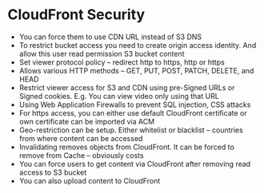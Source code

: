 # CloudFront Security

* You can force them to use CDN URL instead of S3 DNS
* To restrict bucket access you need to create origin access identity. And allow this user read permission S3 bucket content
* Set viewer protocol policy – redirect http to https, http or https
* Allows various HTTP methods – GET, PUT, POST, PATCH, DELETE, and HEAD
* Restrict viewer access for S3 and CDN using pre-Signed URLs or Signed cookies. E.g. You can view video only using that URL
* Using Web Application Firewalls to prevent SQL injection, CSS attacks
* For https access, you can either use default CloudFront certificate or own certificate can be imported via ACM
* Geo-restriction can be setup. Either whitelist or blacklist – countries from where content can be accessed
* Invalidating removes objects from CloudFront. It can be forced to remove from Cache – obviously costs
* You can force users to get content via CloudFront after removing read access to S3 bucket
* You can also upload content to CloudFront

